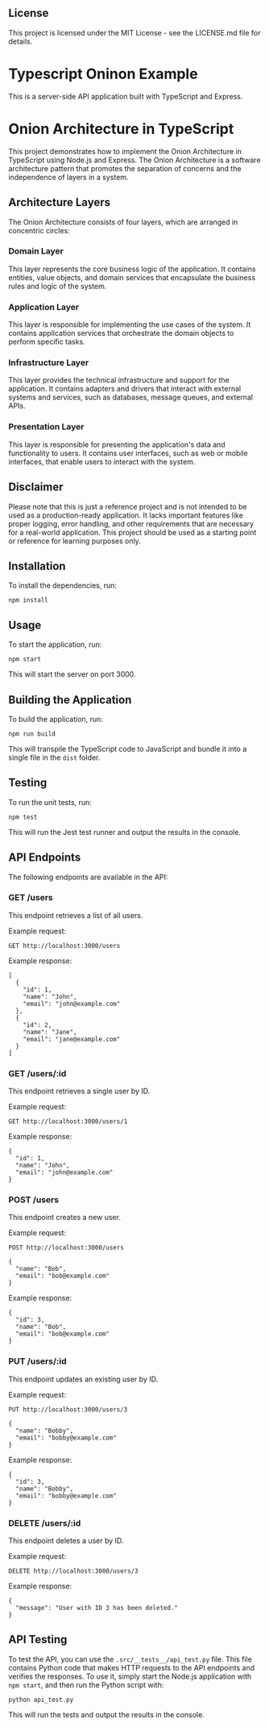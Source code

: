 

## License

This project is licensed under the MIT License - see the LICENSE.md file for details.

# Typescript Oninon Example

This is a server-side API application built with TypeScript and Express.

# Onion Architecture in TypeScript

This project demonstrates how to implement the Onion Architecture in TypeScript using Node.js and Express. The Onion Architecture is a software architecture pattern that promotes the separation of concerns and the independence of layers in a system.

## Architecture Layers

The Onion Architecture consists of four layers, which are arranged in concentric circles:

### Domain Layer
This layer represents the core business logic of the application. It contains entities, value objects, and domain services that encapsulate the business rules and logic of the system.

### Application Layer
This layer is responsible for implementing the use cases of the system. It contains application services that orchestrate the domain objects to perform specific tasks.

### Infrastructure Layer
This layer provides the technical infrastructure and support for the application. It contains adapters and drivers that interact with external systems and services, such as databases, message queues, and external APIs.

### Presentation Layer
This layer is responsible for presenting the application's data and functionality to users. It contains user interfaces, such as web or mobile interfaces, that enable users to interact with the system.

## Disclaimer

Please note that this is just a reference project and is not intended to be used as a production-ready application. It lacks important features like proper logging, error handling, and other requirements that are necessary for a real-world application. This project should be used as a starting point or reference for learning purposes only.

## Installation

To install the dependencies, run:

```
npm install
```

## Usage

To start the application, run:

```
npm start
```

This will start the server on port 3000.

## Building the Application

To build the application, run:

```
npm run build
```

This will transpile the TypeScript code to JavaScript and bundle it into a single file in the `dist` folder.

## Testing

To run the unit tests, run:

```
npm test
```

This will run the Jest test runner and output the results in the console.

## API Endpoints

The following endpoints are available in the API:

### GET /users

This endpoint retrieves a list of all users.

Example request:

```
GET http://localhost:3000/users
```

Example response:

```
[
  {
    "id": 1,
    "name": "John",
    "email": "john@example.com"
  },
  {
    "id": 2,
    "name": "Jane",
    "email": "jane@example.com"
  }
]
```

### GET /users/:id

This endpoint retrieves a single user by ID.

Example request:

```
GET http://localhost:3000/users/1
```

Example response:

```
{
  "id": 1,
  "name": "John",
  "email": "john@example.com"
}
```

### POST /users

This endpoint creates a new user.

Example request:

```
POST http://localhost:3000/users

{
  "name": "Bob",
  "email": "bob@example.com"
}
```

Example response:

```
{
  "id": 3,
  "name": "Bob",
  "email": "bob@example.com"
}
```

### PUT /users/:id

This endpoint updates an existing user by ID.

Example request:

```
PUT http://localhost:3000/users/3

{
  "name": "Bobby",
  "email": "bobby@example.com"
}
```

Example response:

```
{
  "id": 3,
  "name": "Bobby",
  "email": "bobby@example.com"
}
```

### DELETE /users/:id

This endpoint deletes a user by ID.

Example request:

```
DELETE http://localhost:3000/users/3
```

Example response:

```
{
  "message": "User with ID 3 has been deleted."
}
```

## API Testing

To test the API, you can use the `.src/__tests__/api_test.py` file. This file contains Python code that makes HTTP requests to the API endpoints and verifies the responses. To use it, simply start the Node.js application with `npm start`, and then run the Python script with:

```
python api_test.py
```

This will run the tests and output the results in the console.
